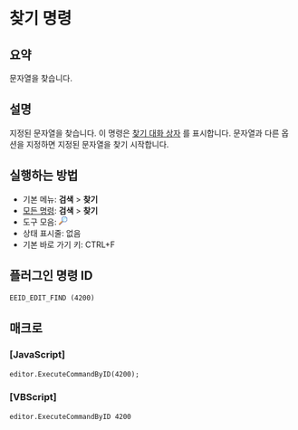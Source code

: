 # 찾기 명령

## 요약

문자열을 찾습니다.

## 설명

지정된 문자열을 찾습니다. 이 명령은 [찾기 대화 상자](../../dlg/find/index) 를 표시합니다.
문자열과 다른 옵션을 지정하면 지정된 문자열을 찾기 시작합니다.

## 실행하는 방법

- 기본 메뉴: **검색** \> **찾기**
- [모든 명령](../tools/all_commands): **검색** \> **찾기**
- 도구 모음: ![](../../images/editfind.png)
- 상태 표시줄: 없음
- 기본 바로 가기 키: CTRL+F

## 플러그인 명령 ID

```
EEID_EDIT_FIND (4200)
```

## 매크로

### \[JavaScript\]

```
editor.ExecuteCommandByID(4200);
```

### \[VBScript\]

```
editor.ExecuteCommandByID 4200
```
